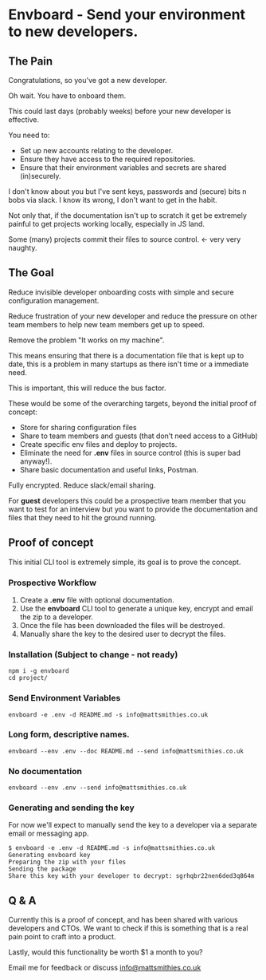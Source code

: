 
# Envboard - Send your environment to new developers.

## The Pain

Congratulations, so you've got a new developer.

Oh wait. You have to onboard them.

This could last days (probably weeks) before your new developer is effective.

You need to:

- Set up new accounts relating to the developer.
- Ensure they have access to the required repositories.
- Ensure that their environment variables and secrets are shared (in)securely.

I don't know about you but I've sent keys, passwords and (secure) bits n bobs via slack. I know its wrong, I don't want to get in the habit.

Not only that, if the documentation isn't up to scratch it get be extremely painful to get projects working locally, especially in JS land.

Some (many) projects commit their files to source control. <- very very naughty.

## The Goal

Reduce invisible developer onboarding costs with simple and secure configuration management.

Reduce frustration of your new developer and reduce the pressure on other team members to help new team members get up to speed.

Remove the problem "It works on my machine".

This means ensuring that there is a documentation file that is kept up to date, this is a problem in many startups as there isn't time or a immediate need.

This is important, this will reduce the bus factor.

These would be some of the overarching targets, beyond the initial proof of concept:

- Store for sharing configuration files
- Share to team members and guests (that don’t need access to a GitHub)
- Create specific env files and deploy to projects.
- Eliminate the need for **.env** files in source control (this is super bad anyway!).
- Share basic documentation and useful links, Postman.

Fully encrypted. Reduce slack/email sharing.

For **guest** developers this could be a prospective team member that you want to test for an interview but you want to provide the documentation and files that they need to hit the ground running.

## Proof of concept

This initial CLI tool is extremely simple, its goal is to prove the concept.

### Prospective Workflow

1) Create a **.env** file with optional documentation.
2) Use the **envboard** CLI tool to generate a unique key, encrypt and email the zip to a developer.
3) Once the file has been downloaded the files will be destroyed.
4) Manually share the key to the desired user to decrypt the files.

### Installation (Subject to change - not ready)

```
npm i -g envboard
cd project/
```

### Send Environment Variables

```
envboard -e .env -d README.md -s info@mattsmithies.co.uk
```

### Long form, descriptive names.

```
envboard --env .env --doc README.md --send info@mattsmithies.co.uk
```

### No documentation

```
envboard --env .env --send info@mattsmithies.co.uk
```

### Generating and sending the key

For now we'll expect to manually send the key to a developer via a separate email or messaging app.

```
$ envboard -e .env -d README.md -s info@mattsmithies.co.uk
Generating envboard key
Preparing the zip with your files
Sending the package
Share this key with your developer to decrypt: sgrhqbr22nen6ded3q864m
```

## Q & A

Currently this is a proof of concept, and has been shared with various developers and CTOs. We want to check if this is something that is a real pain point to craft into a product.

Lastly, would this functionality be worth $1 a month to you?

Email me for feedback or discuss [info@mattsmithies.co.uk](mailto:info@mattsmithies.co.uk)
